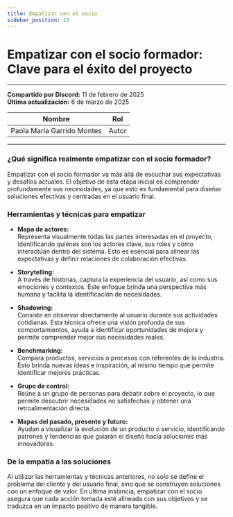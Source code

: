 ```yaml
---
title: Empatizar con el socio
sidebar_position: 15
---
```


# Empatizar con el socio formador: Clave para el éxito del proyecto

---
**Compartido por Discord:** 11 de febrero de 2025  
**Última actualización:** 6 de marzo de 2025

| Nombre                            | Rol       |
| --------------------------------- | --------- |
| Paola María Garrido Montes         | Autor     |
---

### ¿Qué significa realmente empatizar con el socio formador?
Empatizar con el socio formador va más allá de escuchar sus expectativas y desafíos actuales. El objetivo de esta etapa inicial es comprender profundamente sus necesidades, ya que esto es fundamental para diseñar soluciones efectivas y centradas en el usuario final.

### Herramientas y técnicas para empatizar
- **Mapa de actores:**  
  Representa visualmente todas las partes interesadas en el proyecto, identificando quiénes son los actores clave, sus roles y cómo interactúan dentro del sistema. Esto es esencial para alinear las expectativas y definir relaciones de colaboración efectivas.

- **Storytelling:**  
  A través de historias, captura la experiencia del usuario, así como sus emociones y contextos. Este enfoque brinda una perspectiva más humana y facilita la identificación de necesidades.

- **Shadowing:**  
  Consiste en observar directamente al usuario durante sus actividades cotidianas. Esta técnica ofrece una visión profunda de sus comportamientos, ayuda a identificar oportunidades de mejora y permite comprender mejor sus necesidades reales.

- **Benchmarking:**  
  Compara productos, servicios o procesos con referentes de la industria. Esto brinda nuevas ideas e inspiración, al mismo tiempo que permite identificar mejores prácticas.

- **Grupo de control:**  
  Reúne a un grupo de personas para debatir sobre el proyecto, lo que permite descubrir necesidades no satisfechas y obtener una retroalimentación directa.

- **Mapas del pasado, presente y futuro:**  
  Ayudan a visualizar la evolución de un producto o servicio, identificando patrones y tendencias que guiarán el diseño hacia soluciones más innovadoras.

### De la empatía a las soluciones
Al utilizar las herramientas y técnicas anteriores, no solo se define el problema del cliente y del usuario final, sino que se construyen soluciones con un enfoque de valor. En última instancia, empatizar con el socio asegura que cada acción tomada esté alineada con sus objetivos y se traduzca en un impacto positivo de manera tangible.
